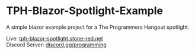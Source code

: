 # TPH-Blazor-Spotlight-Example
A simple blazor example project for a The Programmers Hangout spotlight.

Live: [tph-blazor-spotlight.stone-red.net](https://tph-blazor-spotlight.stone-red.net)\
Discord Server: [discord.gg/programming](https://discord.gg/programming)
